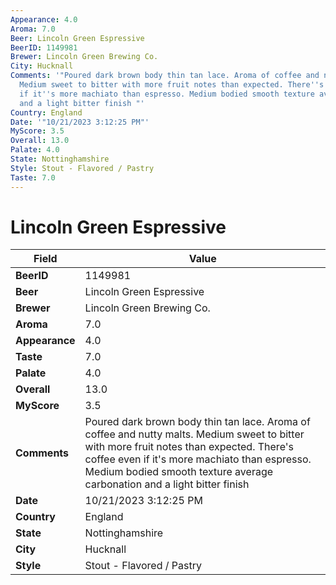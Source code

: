 ```yaml
---
Appearance: 4.0
Aroma: 7.0
Beer: Lincoln Green Espressive
BeerID: 1149981
Brewer: Lincoln Green Brewing Co.
City: Hucknall
Comments: '"Poured dark brown body thin tan lace. Aroma of coffee and nutty malts.
  Medium sweet to bitter with more fruit notes than expected. There''s coffee even
  if it''s more machiato than espresso. Medium bodied smooth texture average carbonation
  and a light bitter finish "'
Country: England
Date: '"10/21/2023 3:12:25 PM"'
MyScore: 3.5
Overall: 13.0
Palate: 4.0
State: Nottinghamshire
Style: Stout - Flavored / Pastry
Taste: 7.0
---
```


# Lincoln Green Espressive

| Field         | Value |
|---------------|-------|
| **BeerID** | 1149981 |
| **Beer** | Lincoln Green Espressive |
| **Brewer** | Lincoln Green Brewing Co. |
| **Aroma** | 7.0 |
| **Appearance** | 4.0 |
| **Taste** | 7.0 |
| **Palate** | 4.0 |
| **Overall** | 13.0 |
| **MyScore** | 3.5 |
| **Comments** | Poured dark brown body thin tan lace. Aroma of coffee and nutty malts. Medium sweet to bitter with more fruit notes than expected. There's coffee even if it's more machiato than espresso. Medium bodied smooth texture average carbonation and a light bitter finish  |
| **Date** | 10/21/2023 3:12:25 PM |
| **Country** | England |
| **State** | Nottinghamshire |
| **City** | Hucknall |
| **Style** | Stout - Flavored / Pastry |
